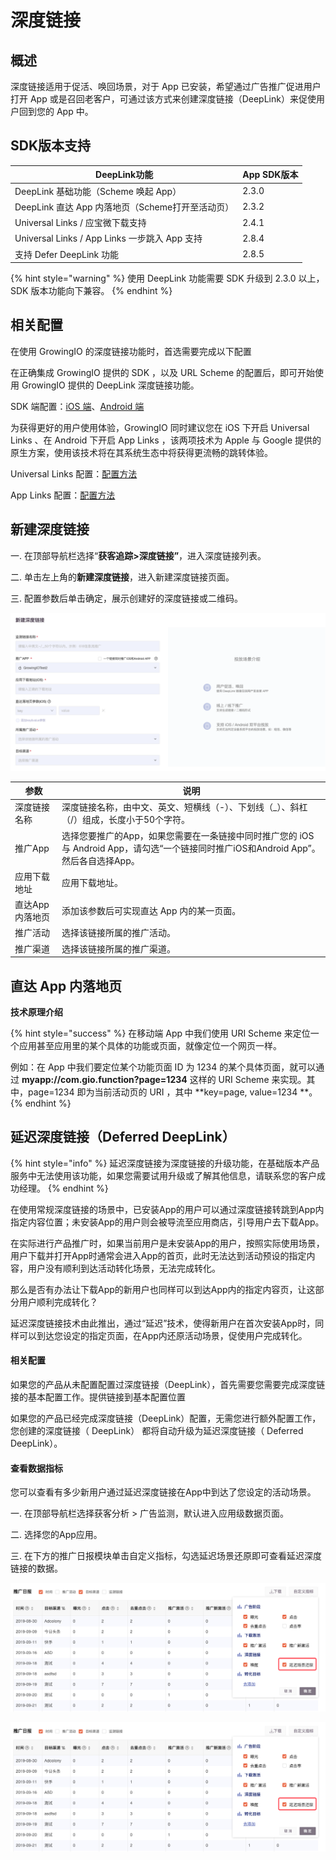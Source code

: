 # 深度链接

## 概述

深度链接适用于促活、唤回场景，对于 App 已安装，希望通过广告推广促进用户打开 App 或是召回老客户，可通过该方式来创建深度链接（DeepLink）来促使用户回到您的 App 中。

## SDK版本支持

| DeepLink功能                              | App SDK版本 |
| --------------------------------------- | --------- |
| DeepLink 基础功能（Scheme 唤起 App）            | 2.3.0     |
| DeepLink 直达 App 内落地页（Scheme打开至活动页）      | 2.3.2     |
| Universal Links / 应宝微下载支持               | 2.4.1     |
| Universal Links / App Links 一步跳入 App 支持 | 2.8.4     |
| 支持 Defer DeepLink 功能                    | 2.8.5     |

{% hint style="warning" %}
使用 DeepLink 功能需要 SDK 升级到 2.3.0 以上，SDK 版本功能向下兼容。
{% endhint %}

## 相关配置

在使用 GrowingIO 的深度链接功能时，首选需要完成以下配置

在正确集成 GrowingIO 提供的 SDK ，以及 URL Scheme 的配置后，即可开始使用 GrowingIO 提供的 DeepLink 深度链接功能。

SDK 端配置：[iOS 端](https://docs.growingio.com/v3/developer-manual/sdkintegrated/ios-sdk/auto-ios-sdk#10-deeplink-and-universal-link)、[Android 端​](https://docs.growingio.com/v3/developer-manual/sdkintegrated/android-sdk/auto-android-sdk#16-deep-link-hui-tiao-can-shu-huo-qu)​

为获得更好的用户使用体验，GrowingIO 同时建议您在 iOS 下开启 Universal Links 、在 Android 下开启 App Links ，该两项技术为 Apple 与 Google 提供的原生方案，使用该技术将在其系统生态中将获得更流畅的跳转体验。

Universal Links 配置：[配置方法​](https://docs.growingio.com/v3/product-manual/growing/product-configuration/deeplink#22-universal-links-pei-zhi)​

App Links 配置：[配置方法](https://docs.growingio.com/v3/product-manual/growing/product-configuration/deeplink#32-applinks-pei-zhi)

## 新建深度链接

一. 在顶部导航栏选择“**获客追踪>深度链接”**，进入深度链接列表。

二. 单击左上角的**新建深度链接**，进入新建深度链接页面。

三. 配置参数后单击确定，展示创建好的深度链接或二维码。

![](../../../.gitbook/assets/fei-shu-20210914142711.png)

| 参数        | 说明                                                                                     |
| --------- | -------------------------------------------------------------------------------------- |
| 深度链接名称    | 深度链接名称，由中文、英文、短横线（-）、下划线（\_）、斜杠（/）组成，长度小于50个字符。                                        |
| 推广App     | 选择您要推广的App，如果您需要在一条链接中同时推广您的 iOS 与 Android App，请勾选“一个链接同时推广iOS和Android App”。然后各自选择App。 |
| 应用下载地址    | 应用下载地址。                                                                                |
| 直达App内落地页 | 添加该参数后可实现直达 App 内的某一页面。                                                                |
| 推广活动      | 选择该链接所属的推广活动。                                                                          |
| 推广渠道      | 选择该链接所属的推广渠道。                                                                          |

## 直达 App 内落地页

**技术原理介绍**

{% hint style="success" %}
在移动端 App 中我们使用 URI Scheme 来定位一个应用甚至应用里的某个具体的功能或页面，就像定位一个网页一样。

例如：在 App 中我们要定位某个功能页面 ID 为 1234 的某个具体页面，就可以通过 **myapp://com.gio.function?page=1234** 这样的 URI Scheme 来实现。其中，page=1234 即为当前活动页的 URI ，其中 **key=page, value=1234 **。
{% endhint %}

## 延迟深度链接（Deferred DeepLink）

{% hint style="info" %}
延迟深度链接为深度链接的升级功能，在基础版本产品服务中无法使用该功能，如果您需要试用升级或了解其他信息，请联系您的客户成功经理。
{% endhint %}

在使用常规深度链接的场景中，已安装App的用户可以通过深度链接转跳到App内指定内容位置；未安装App的用户则会被导流至应用商店，引导用户去下载App。

在实际进行产品推广时，如果当前用户是未安装App的用户，按照实际使用场景，用户下载并打开App时通常会进入App的首页，此时无法达到活动预设的指定内容，用户没有顺利到达活动转化场景，无法完成转化。

那么是否有办法让下载App的新用户也同样可以到达App内的指定内容页，让这部分用户顺利完成转化？

延迟深度链接技术由此推出，通过“延迟”技术，使得新用户在首次安装App时，同样可以到达您设定的指定页面，在App内还原活动场景，促使用户完成转化。

#### 相关配置 <a href="cha-kan-shu-ju-zhi-biao" id="cha-kan-shu-ju-zhi-biao"></a>

如果您的产品从未配置配置过深度链接（DeepLink），首先需要您需要完成深度链接的基本配置工作。提供链接到基本配置位置

如果您的产品已经完成深度链接（DeepLink）配置，无需您进行额外配置工作，您创建的深度链接（ DeepLink） 都将自动升级为延迟深度链接（ Deferred DeepLink）。

#### 查看数据指标 <a href="cha-kan-shu-ju-zhi-biao" id="cha-kan-shu-ju-zhi-biao"></a>

您可以查看有多少新用户通过延迟深度链接在App中到达了您设定的活动场景。

一. 在顶部导航栏选择获客分析 > 广告监测，默认进入应用级数据页面。

二. 选择您的App应用。

三. 在下方的推广日报模块单击自定义指标，勾选延迟场景还原即可查看延迟深度链接的数据。

![](<../../../.gitbook/assets/image (16).png>)

![](<../../../.gitbook/assets/image (20).png>)

